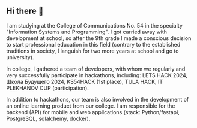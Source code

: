 ## Hi there 👋
I am studying at the College of Communications No. 54 in the specialty "Information Systems and Programming". I got carried away with development at school, so after the 9th grade I made a conscious decision to start professional education in this field (contrary to the established traditions in society, I languish for two more years at school and go to university).

In college, I gathered a team of developers, with whom we regularly and very successfully participate in hackathons, including:
LETS HACK 2024, Школа Будущего 2024, KS54HACK (1st place), TULA HACK, IT PLEKHANOV CUP (participation).

In addition to hackathons, our team is also involved in the development of an online learning product from our college. I am responsible for the backend (API) for mobile and web applications (stack: Python/fastapi, PostgreSQL, sqlalchemy, docker).

<!--
**idmaksim/idmaksim** is a ✨ _special_ ✨ repository because its `README.md` (this file) appears on your GitHub profile.

Here are some ideas to get you started:

- 🔭 I’m currently working on ...
- 🌱 I’m currently learning ...
- 👯 I’m looking to collaborate on ...
- 🤔 I’m looking for help with ...
- 💬 Ask me about ...
- 📫 How to reach me: ...
- 😄 Pronouns: ...
- ⚡ Fun fact: ...
-->
